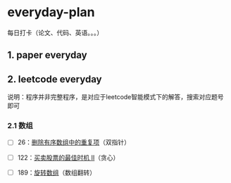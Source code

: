 # everyday-plan
每日打卡（论文、代码、英语。。。）

## 1. paper everyday





## 2. leetcode everyday

说明：程序并非完整程序，是对应于leetcode智能模式下的解答，搜索对应题号即可

### 2.1 数组

- [ ] 26：[删除有序数组中的重复项](https://leetcode-cn.com/problems/remove-duplicates-from-sorted-array/)（双指针） 
- [ ] 122：[买卖股票的最佳时机 II](https://leetcode-cn.com/problems/best-time-to-buy-and-sell-stock-ii/)（贪心）
- [ ] 189：[旋转数组](https://leetcode-cn.com/problems/rotate-array/)（数组翻转）





